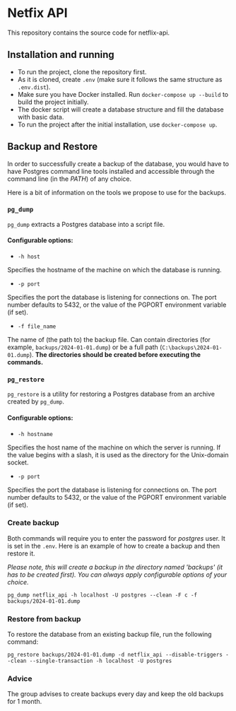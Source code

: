 # Netfix API

This repository contains the source code for netflix-api.

## Installation and running

-   To run the project, clone the repository first.
-   As it is cloned, create `.env` (make sure it follows the same structure as `.env.dist`).
-   Make sure you have Docker installed. Run `docker-compose up --build` to build the project initially.
-   The docker script will create a database structure and fill the database with basic data.
-   To run the project after the initial installation, use `docker-compose up`.

## Backup and Restore

In order to successfully create a backup of the database, you would have to have Postgres command line tools installed and accessible through the command line (in the _PATH_) of any choice.

Here is a bit of information on the tools we propose to use for the backups.

### `pg_dump`

`pg_dump` extracts a Postgres database into a script file.

#### Configurable options:

-   `-h host`

Specifies the hostname of the machine on which the database is running.

-   `-p port`

Specifies the port the database is listening for connections on. The port number defaults to 5432, or the value of the PGPORT environment variable (if set).

-   `-f file_name`

The name of (the path to) the backup file. Can contain directories (for example, `backups/2024-01-01.dump`) or be a full path (`C:\backups\2024-01-01.dump`). **The directories should be created before executing the commands.**

### `pg_restore`

`pg_restore` is a utility for restoring a Postgres database from an archive created by `pg_dump`.

#### Configurable options:

-   `-h hostname`

Specifies the host name of the machine on which the server is running. If the value begins with a slash, it is used as the directory for the Unix-domain socket.

-   `-p port`

Specifies the port the database is listening for connections on. The port number defaults to 5432, or the value of the PGPORT environment variable (if set).

### Create backup

Both commands will require you to enter the password for _postgres_ user. It is set in the `.env`. Here is an example of how to create a backup and then restore it.

_Please note, this will create a backup in the directory named 'backups' (it has to be created first). You can always apply configurable options of your choice._

```
pg_dump netflix_api -h localhost -U postgres --clean -F c -f backups/2024-01-01.dump
```

### Restore from backup

To restore the database from an existing backup file, run the following command:

```
pg_restore backups/2024-01-01.dump -d netflix_api --disable-triggers --clean --single-transaction -h localhost -U postgres
```

### Advice

The group advises to create backups every day and keep the old backups for 1 month.
